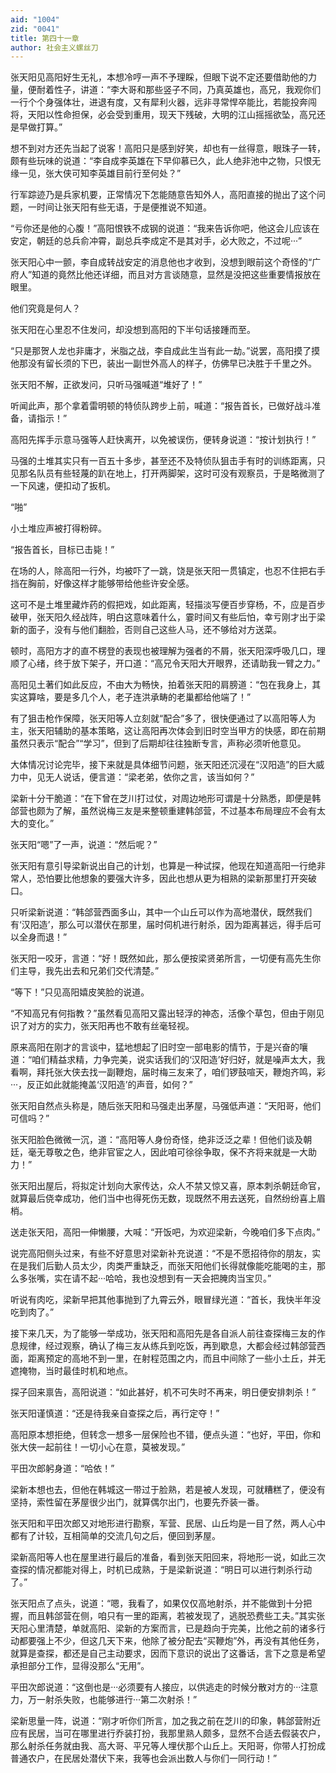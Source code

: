 ```yaml
---
aid: "1004"
zid: "0041"
title: 第四十一章
author: 社会主义螺丝刀
---
```


张天阳见高阳好生无礼，本想冷哼一声不予理睬，但眼下说不定还要借助他的力量，便耐着性子，讲道：“李大哥和那些竖子不同，乃真英雄也，高兄，我观你们一行个个身强体壮，进退有度，又有犀利火器，远非寻常悍卒能比，若能投奔闯将，天阳以性命担保，必会受到重用，现天下残破，大明的江山摇摇欲坠，高兄还是早做打算。”

想不到对方还先当起了说客！高阳只是感到好笑，却也有一丝得意，眼珠子一转，颇有些玩味的说道：“李自成李英雄在下早仰慕已久，此人绝非池中之物，只恨无缘一见，张大侠可知李英雄目前行至何处？”

行军踪迹乃是兵家机要，正常情况下怎能随意告知外人，高阳直接的抛出了这个问题，一时间让张天阳有些无语，于是便推说不知道。

“亏你还是他的心腹！”高阳恨铁不成钢的说道：“我来告诉你吧，他这会儿应该在安定，朝廷的总兵俞冲霄，副总兵李成定不是其对手，必大败之，不过呢···”

张天阳心中一颤，李自成转战安定的消息他也才收到，没想到眼前这个奇怪的“广府人”知道的竟然比他还详细，而且对方言谈随意，显然是没把这些重要情报放在眼里。

他们究竟是何人？

张天阳在心里忍不住发问，却没想到高阳的下半句话接踵而至。

“只是那贺人龙也非庸才，米脂之战，李自成此生当有此一劫。”说罢，高阳摸了摸他那没有留长须的下巴，装出一副世外高人的样子，仿佛早已决胜于千里之外。

张天阳不解，正欲发问，只听马强喊道“堆好了！”

听闻此声，那个拿着雷明顿的特侦队跨步上前，喊道：“报告首长，已做好战斗准备，请指示！”

高阳先挥手示意马强等人赶快离开，以免被误伤，便转身说道：“按计划执行！”

马强的土堆其实只有一百五十多步，甚至还不及特侦队狙击手有时的训练距离，只见那名队员有些轻蔑的趴在地上，打开两脚架，这时可没有观察员，于是略微测了一下风速，便扣动了扳机。

“啪”

小土堆应声被打得粉碎。

“报告首长，目标已击毙！”

在场的人，除高阳一行外，均被吓了一跳，饶是张天阳一贯镇定，也忍不住把右手挡在胸前，好像这样才能够带给他些许安全感。

这可不是土堆里藏炸药的假把戏，如此距离，轻描淡写便百步穿杨，不，应是百步破甲，张天阳久经战阵，明白这意味着什么，霎时间又有些后怕，幸亏刚才出于梁新的面子，没有与他们翻脸，否则自己这些人马，还不够给对方送菜。

顿时，高阳方才的直不楞登的表现也被理解为强者的不屑，张天阳深呼吸几口，理顺了心绪，终于放下架子，开口道：“高兄令天阳大开眼界，还请助我一臂之力。”

高阳见土著们如此反应，不由大为畅快，拍着张天阳的肩膀道：“包在我身上，其实这算啥，要是多几个人，老子连洪承畴的老巢都给他端了！”

有了狙击枪作保障，张天阳等人立刻就“配合”多了，很快便通过了以高阳等人为主，张天阳辅助的基本策略，这让高阳再次体会到旧时空当甲方的快感，即在前期虽然只表示“配合”“学习”，但到了后期却往往独断专言，声称必须听他意见。

大体情况讨论完毕，接下来就是具体细节问题，张天阳还沉浸在“汉阳造”的巨大威力中，见无人说话，便言道：“梁老弟，依你之言，该当如何？”

梁新十分干脆道：“在下曾在芝川打过仗，对周边地形可谓是十分熟悉，即便是韩郃营也颇为了解，虽然说梅三友是来整顿重建韩郃营，不过基本布局理应不会有太大的变化。”

张天阳“嗯”了一声，说道：“然后呢？”

张天阳有意引导梁新说出自己的计划，也算是一种试探，他现在知道高阳一行绝非常人，恐怕要比他想象的要强大许多，因此也想从更为相熟的梁新那里打开突破口。

只听梁新说道：“韩郃营西面多山，其中一个山丘可以作为高地潜伏，既然我们有‘汉阳造’，那么可以潜伏在那里，届时伺机进行射杀，因为距离甚远，得手后可以全身而退！”

张天阳一咬牙，言道：“好！既然如此，那么便按梁贤弟所言，一切便有高先生你们主导，我先出去和兄弟们交代清楚。”

“等下！”只见高阳嬉皮笑脸的说道。

“不知高兄有何指教？”虽然看见高阳又露出轻浮的神态，活像个草包，但由于刚见识了对方的实力，张天阳再也不敢有丝毫轻视。

原来高阳在刚才的言谈中，猛地想起了旧时空一部电影的情节，于是兴奋的嚷道：“咱们精益求精，力争完美，说实话我们的‘汉阳造’好归好，就是噪声太大，我看啊，拜托张大侠去找一副鞭炮，届时梅三友来了，咱们锣鼓喧天，鞭炮齐鸣，彩···，反正如此就能掩盖‘汉阳造’的声音，如何？”

张天阳自然点头称是，随后张天阳和马强走出茅屋，马强低声道：“天阳哥，他们可信吗？”

张天阳脸色微微一沉，道：“高阳等人身份奇怪，绝非泛泛之辈！但他们谈及朝廷，毫无尊敬之色，绝非官宦之人，因此咱可徐徐争取，保不齐将来就是一大助力！”

张天阳出屋后，将拟定计划向大家传达，众人不禁又惊又喜，原本刺杀朝廷命官，就算最后侥幸成功，他们当中也得死伤无数，现既然不用去送死，自然纷纷喜上眉梢。

送走张天阳，高阳一伸懒腰，大喊：“开饭吧，为欢迎梁新，今晚咱们多下点肉。”

说完高阳侧头过来，有些不好意思对梁新补充说道：“不是不愿招待你的朋友，实在是我们后勤人员太少，肉类严重缺乏，而张天阳他们长得就像能吃能喝的主，那么多张嘴，实在请不起···哈哈，我也没想到有一天会把腌肉当宝贝。”

听说有肉吃，梁新早把其他事抛到了九霄云外，眼冒绿光道：“首长，我快半年没吃到肉了。”

接下来几天，为了能够一举成功，张天阳和高阳先是各自派人前往查探梅三友的作息规律，经过观察，确认了梅三友从练兵到吃饭，再到歇息，大都会经过韩郃营西面，距离预定的高地不到一里，在射程范围之内，而且中间除了一些小土丘，并无遮掩物，当时最佳时机和地点。

探子回来禀告，高阳说道：“如此甚好，机不可失时不再来，明日便安排刺杀！”

张天阳谨慎道：“还是待我亲自查探之后，再行定夺！”

高阳原本想拒绝，但转念一想多一层保险也不错，便点头道：“也好，平田，你和张大侠一起前往！一切小心在意，莫被发现。”

平田次郎躬身道：“哈依！”

梁新本想也去，但他在韩城这一带过于脸熟，若是被人发现，可就糟糕了，便没有坚持，索性留在茅屋很少出门，就算偶尔出门，也要先乔装一番。

张天阳和平田次郎又对地形进行勘察，军营、民居、山丘均是一目了然，两人心中都有了计较，互相简单的交流几句之后，便回到茅屋。

梁新高阳等人也在屋里进行最后的准备，看到张天阳回来，将地形一说，如此三次查探的情况都能对得上，时机已成熟，于是梁新说道：“明日可以进行刺杀行动了。”

张天阳点了点头，说道：“嗯，我看了，如果仅仅高地射杀，并不能做到十分把握，而且韩郃营在侧，咱只有一里的距离，若被发现了，逃脱恐费些工夫。”其实张天阳心里清楚，单就高阳、梁新的方案而言，已是趋向于完美，比他之前的诸多行动都要强上不少，但这几天下来，他除了被分配去“买鞭炮”外，再没有其他任务，就算是查探，都还是自己主动要求，因而下意识的说出了这番话，言下之意是希望承担部分工作，显得没那么“无用”。

平田次郎说道：“这倒也是···必须要有人接应，以供逃走的时候分散对方的···注意力，万一射杀失败，也能够进行···第二次射杀！”

梁新思量一阵，说道：“刚才听你们所言，加之我之前在芝川的印象，韩郃营附近应有民居，当可在哪里进行乔装打扮，我那里熟人颇多，显然不合适去假装农户，那么射杀任务就由我、高大哥、平兄等人埋伏那个山丘上。天阳哥，你带人打扮成普通农户，在民居处潜伏下来，我等也会派出数人与你们一同行动！”
